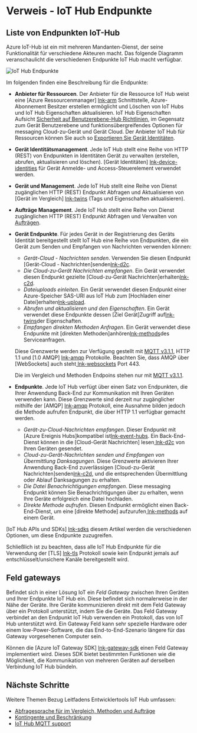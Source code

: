 <properties
 pageTitle="Developer Guide - IoT Hub Endpunkte | Microsoft Azure"
 description="Azure IoT Hub Developer Guide - Referenzinformationen zu IoT Hub Endpunkte"
 services="iot-hub"
 documentationCenter=".net"
 authors="dominicbetts"
 manager="timlt"
 editor=""/>

<tags
 ms.service="iot-hub"
 ms.devlang="multiple"
 ms.topic="article"
 ms.tgt_pltfrm="na"
 ms.workload="na"
 ms.date="09/30/2016" 
 ms.author="dobett"/>

# <a name="reference---iot-hub-endpoints"></a>Verweis - IoT Hub Endpunkte

## <a name="list-of-iot-hub-endpoints"></a>Liste von Endpunkten IoT-Hub

Azure IoT-Hub ist ein mit mehreren Mandanten-Dienst, der seine Funktionalität für verschiedene Akteuren macht. Das folgende Diagramm veranschaulicht die verschiedenen Endpunkte IoT Hub macht verfügbar.

![IoT Hub Endpunkte][img-endpoints]

Im folgenden finden eine Beschreibung für die Endpunkte:

* **Anbieter für Ressourcen**. Der Anbieter für die Ressource IoT Hub weist eine [Azure Ressourcenmanager] [ lnk-arm] Schnittstelle, Azure-Abonnement Besitzer erstellen ermöglicht und Löschen von IoT Hubs und IoT Hub Eigenschaften aktualisieren. IoT Hub Eigenschaften Aufsicht [Sicherheit auf Benutzerebene-Hub Richtlinien][lnk-accesscontrol], im Gegensatz zum Gerät Benutzerebene und funktionsübergreifendes Optionen für messaging Cloud-zu-Gerät und Gerät Cloud. Der Anbieter IoT Hub für Ressourcen können Sie auch so [Exportieren Sie Gerät Identitäten][lnk-importexport].
* **Gerät Identitätsmanagement**. Jede IoT Hub stellt eine Reihe von HTTP (REST) von Endpunkten in Identitäten Gerät zu verwalten (erstellen, abrufen, aktualisieren und löschen). [Gerät Identitäten] [ lnk-device-identities] für Gerät Anmelde- und Access-Steuerelement verwendet werden.
* **Gerät und Management**. Jede IoT Hub stellt eine Reihe von Dienst zugänglichen HTTP (REST) Endpunkt Abfragen und Aktualisieren von [Gerät im Vergleich] [ lnk-twins] (Tags und Eigenschaften aktualisieren).
* **Aufträge Management**. Jede IoT Hub stellt eine Reihe von Dienst zugänglichen HTTP (REST) Endpunkt Abfragen und Verwalten von [Aufträgen][lnk-jobs].
* **Gerät Endpunkte**. Für jedes Gerät in der Registrierung des Geräts Identität bereitgestellt stellt IoT Hub eine Reihe von Endpunkten, die ein Gerät zum Senden und Empfangen von Nachrichten verwenden können:
    - *Gerät-Cloud - Nachrichten senden*. Verwenden Sie diesen Endpunkt [Gerät-Cloud - Nachrichten]senden[lnk-d2c].
    - *Die Cloud-zu-Gerät Nachrichten empfangen*. Ein Gerät verwendet diesen Endpunkt gezielte [Cloud-zu-Gerät Nachrichten]erhalten[lnk-c2d].
    - *Dateiuploads einleiten*. Ein Gerät verwendet diesen Endpunkt einer Azure-Speicher SAS-URI aus IoT Hub zum [Hochladen einer Datei]erhalten[lnk-upload].
    - *Abrufen und aktualisieren und den Eigenschaften*. Ein Gerät verwendet diese Endpunkte dessen [Ziel Gerät]Zugriff auf[lnk-twins]der Eigenschaften.
    - *Empfangen direkten Methoden Anfragen*. Ein Gerät verwendet diese Endpunkte mit [direkten Methoden]anhören[lnk-methods]des Serviceanfragen.

    Diese Grenzwerte werden zur Verfügung gestellt mit [MQTT v3.1.1][lnk-mqtt], HTTP 1.1 und [1.0 AMQP] [ lnk-amqp] Protokolle. Beachten Sie, dass AMQP über [WebSockets] auch steht[ lnk-websockets] Port 443.
    
    Die im Vergleich und Methoden Endpoins stehen nur mit [MQTT v3.1.1][lnk-mqtt].

* **Endpunkte**. Jede IoT Hub verfügt über einen Satz von Endpunkten, die Ihrer Anwendung Back-End zur Kommunikation mit Ihren Geräten verwenden kann. Diese Grenzwerte sind derzeit nur zugänglicher mithilfe der [AMQP] [ lnk-amqp] Protokoll, eine Ausnahme bilden jedoch die Methode aufrufen Endpunkt, die über HTTP 1.1 verfügbar gemacht werden.
    - *Gerät-zu-Cloud-Nachrichten empfangen*. Dieser Endpunkt mit [Azure Ereignis Hubs]kompatibel ist[lnk-event-hubs]. Ein Back-End-Dienst können in die [Cloud-Gerät Nachrichten] lesen[ lnk-d2c] von Ihren Geräten gesendet.
    - *Cloud-zu-Gerät-Nachrichten senden und Empfangen von Übermittlung Danksagungen*. Diese Grenzwerte aktivieren Ihrer Anwendung Back-End zuverlässigen [Cloud-zu-Gerät Nachrichten]senden[lnk-c2d], und die entsprechenden Übermittlung oder Ablauf Danksagungen zu erhalten.
    - *Die Datei Benachrichtigungen empfangen*. Diese messaging Endpunkt können Sie Benachrichtigungen über zu erhalten, wenn Ihre Geräte erfolgreich eine Datei hochladen. 
    - *Direkte Methode aufrufen*. Diesen Endpunkt ermöglicht einen Back-End-Dienst, um eine [direkte Methode] aufzurufen[ lnk-methods] auf einem Gerät.

[IoT Hub APIs und SDKs] [ lnk-sdks] diesem Artikel werden die verschiedenen Optionen, um diese Endpunkte zuzugreifen.

Schließlich ist zu beachten, dass alle IoT Hub Endpunkte für die Verwendung der [TLS] [ lnk-tls] Protokoll sowie kein Endpunkt jemals auf entschlüsselt/unsichere Kanäle bereitgestellt wird.

## <a name="field-gateways"></a>Feld gateways

Befindet sich in einer Lösung IoT ein *Feld Gateway* zwischen Ihren Geräten und Ihrer Endpunkte IoT Hub ein. Diese befindet sich normalerweise in der Nähe der Geräte. Ihre Geräte kommunizieren direkt mit dem Feld Gateway über ein Protokoll unterstützt, indem Sie die Geräte. Das Feld Gateway verbindet an den Endpunkt IoT Hub verwenden ein Protokoll, das von IoT Hub unterstützt wird. Ein Gateway Feld kann sehr spezielle Hardware oder einem low-Power-Software, die das End-to-End-Szenario längere für das Gateway vorgesehenen Computer sein.

Können die [Azure IoT Gateway SDK] [ lnk-gateway-sdk] einen Feld Gateway implementiert wird. Dieses SDK bietet bestimmten Funktionen wie die Möglichkeit, die Kommunikation von mehreren Geräten auf derselben Verbindung IoT Hub bündeln.

## <a name="next-steps"></a>Nächste Schritte

Weitere Themen Bezug Leitfadens Entwicklertools IoT Hub umfassen:

- [Abfragesprache für im Vergleich, Methoden und Aufträge][lnk-devguide-query]
- [Kontingente und Beschränkung][lnk-devguide-quotas]
- [IoT Hub MQTT support][lnk-devguide-mqtt]

[lnk-gateway-sdk]: https://github.com/Azure/azure-iot-gateway-sdk

[img-endpoints]: ./media/iot-hub-devguide-endpoints/endpoints.png
[lnk-amqp]: https://www.amqp.org/
[lnk-mqtt]: http://mqtt.org/
[lnk-websockets]: https://tools.ietf.org/html/rfc6455
[lnk-arm]: ../azure-resource-manager/resource-group-overview.md
[lnk-event-hubs]: http://azure.microsoft.com/documentation/services/event-hubs/

[lnk-tls]: https://tools.ietf.org/html/rfc5246


[lnk-sdks]: iot-hub-devguide-sdks.md
[lnk-accesscontrol]: iot-hub-devguide-security.md#access-control-and-permissions
[lnk-importexport]: iot-hub-devguide-identity-registry.md#import-and-export-device-identities
[lnk-d2c]: iot-hub-devguide-messaging.md#device-to-cloud-messages
[lnk-device-identities]: iot-hub-devguide-identity-registry.md
[lnk-upload]: iot-hub-devguide-file-upload.md
[lnk-c2d]: iot-hub-devguide-messaging.md#cloud-to-device-messages
[lnk-methods]: iot-hub-devguide-direct-methods.md
[lnk-twins]: iot-hub-devguide-device-twins.md
[lnk-query]: iot-hub-devguide-query-language.md
[lnk-jobs]: iot-hub-devguide-jobs.md

[lnk-devguide-quotas]: iot-hub-devguide-quotas-throttling.md
[lnk-devguide-query]: iot-hub-devguide-query-language.md
[lnk-devguide-mqtt]: iot-hub-mqtt-support.md